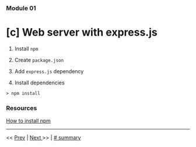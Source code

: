 ### Module 01

# [c] Web server with express.js

1. Install `npm`

2. Create `package.json`

3. Add `express.js` dependency

4. Install dependencies

```cli
> npm install
```

### Resources

[How to install npm](http://blog.npmjs.org/post/85484771375/how-to-install-npm)

------------------------
<< [Prev](../../Readme.md) | [Next ](../../Readme.md) >> | [# summary](../../Readme.md#modules)
